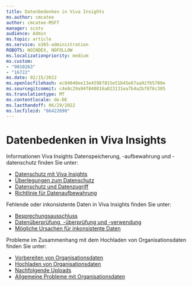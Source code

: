 ```yaml
---
title: Datenbedenken in Viva Insights
ms.author: cmcatee
author: cmcatee-MSFT
manager: scotv
audience: Admin
ms.topic: article
ms.service: o365-administration
ROBOTS: NOINDEX, NOFOLLOW
ms.localizationpriority: medium
ms.custom:
- "9010263"
- "16722"
ms.date: 02/15/2022
ms.openlocfilehash: ec04040ee13e45987815e51b45e67aa92f65780e
ms.sourcegitcommit: c4e8c29a94f840816a023131ea7b4a2bf876c305
ms.translationtype: MT
ms.contentlocale: de-DE
ms.lasthandoff: 06/29/2022
ms.locfileid: "66422698"
---
```

# <a name="data-concerns-in-viva-insights"></a>Datenbedenken in Viva Insights

Informationen Viva Insights Datenspeicherung, -aufbewahrung und -datenschutz finden Sie unter:

- [Datenschutz mit Viva Insights](https://docs.microsoft.com/viva/insights/privacy/data-protection-intro)
- [Überlegungen zum Datenschutz](https://docs.microsoft.com/viva/insights/privacy/data-protection-considerations)
- [Datenschutz und Datenzugriff](https://docs.microsoft.com/viva/insights/privacy/privacy-and-data-access)
- [Richtlinie für Datenaufbewahrung](https://docs.microsoft.com/viva/insights/privacy/license-expiration)

Fehlende oder inkonsistente Daten in Viva Insights finden Sie unter:  

- [Besprechungsausschluss](https://docs.microsoft.com/viva/insights/use/faq#meeting-exclusions)
- [Datenüberprüfung, -überprüfung und -verwendung](https://docs.microsoft.com/viva/insights/use/faq#data-validation-verification-and-use)
- [Mögliche Ursachen für inkonsistente Daten](https://docs.microsoft.com/viva/insights/use/office-365-data#possible-causes-of-inconsistent-data)

Probleme im Zusammenhang mit dem Hochladen von Organisationsdaten finden Sie unter:

- [Vorbereiten von Organisationsdaten](https://docs.microsoft.com/viva/insights/setup/prepare-organizational-data)
- [Hochladen von Organisationsdaten](https://docs.microsoft.com/viva/insights/setup/upload-organizational-data-1st)
- [Nachfolgende Uploads](https://docs.microsoft.com/viva/insights/setup/upload-organizational-data2)
- [Allgemeine Probleme mit Organisationsdaten](https://docs.microsoft.com/viva/insights/use/faq#organizational-data)
